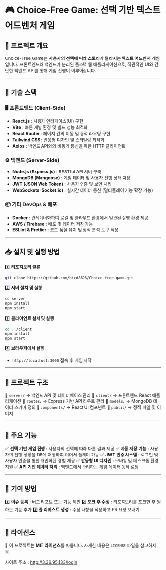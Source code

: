 # 🎮 Choice-Free Game: 선택 기반 텍스트 어드벤처 게임

## 📝 프로젝트 개요
Choice-Free Game은 **사용자의 선택에 따라 스토리가 달라지는 텍스트 어드벤처 게임**입니다.
프론트엔드와 백엔드가 분리된 풀스택 웹 애플리케이션으로, 직관적인 UI와 간단한 백엔드 API를 통해 게임 진행이 이루어집니다.

---

## 🔧 기술 스택

### **🖥️ 프론트엔드 (Client-Side)**
- **React.js** : 사용자 인터페이스(UI) 구현
- **Vite** : 빠른 개발 환경 및 빌드 성능 최적화
- **React Router** : 페이지 간의 이동 및 동적 라우팅 구현
- **Tailwind CSS** : 반응형 디자인 및 스타일링 최적화
- **Axios** : 백엔드 API와의 비동기 통신을 위한 HTTP 클라이언트

### **⚙️ 백엔드 (Server-Side)**
- **Node.js (Express.js)** : RESTful API 서버 구축
- **MongoDB (Mongoose)** : 게임 데이터 및 사용자 진행 상태 저장
- **JWT (JSON Web Token)** : 사용자 인증 및 보안 처리
- **WebSockets (Socket.io)** : 실시간 데이터 통신 (멀티플레이 기능 확장 가능)

### **📦 기타 DevOps & 배포**
- **Docker** : 컨테이너화하여 로컬 및 클라우드 환경에서 일관된 실행 환경 제공
- **AWS / Firebase** : 배포 및 데이터 저장 가능
- **ESLint & Prettier** : 코드 품질 유지 및 정적 분석 도구 적용

---

## 📥 설치 및 실행 방법

1️⃣ **리포지토리 클론**
```bash
git clone https://github.com/bird8696/Choice-free-game.git
```

2️⃣ **서버 설치 및 실행**
```bash
cd server
npm install
npm start
```

3️⃣ **클라이언트 설치 및 실행**
```bash
cd ../client
npm install
npm start
```

4️⃣ **브라우저에서 실행**
- `http://localhost:3000` 접속 후 게임 시작

---

## 📁 프로젝트 구조

📂 `server/` → 백엔드 API 및 데이터베이스 관리
📂 `client/` → 프론트엔드 React 애플리케이션
📂 `routes/` → Express 기반 API 라우트 관리
📂 `models/` → MongoDB 데이터 스키마 정의
📂 `components/` → React UI 컴포넌트
📂 `public/` → 정적 파일 및 이미지

---

## 🚀 주요 기능

✅ **선택 기반 게임 진행** : 사용자의 선택에 따라 다른 결과 제공
✅ **자동 저장 기능** : 사용자의 진행 상황을 DB에 저장하여 이어서 플레이 가능
✅ **JWT 인증 시스템** : 로그인 및 사용자 인증을 통한 개인화된 경험 제공
✅ **반응형 UI 디자인** : 모바일 및 데스크톱 환경 지원
✅ **API 기반 데이터 처리** : 백엔드에서 관리하는 게임 데이터 동적 로딩

---

## 🤝 기여 방법

1️⃣ **이슈 등록** : 버그 리포트 또는 기능 제안
2️⃣ **포크 후 수정** : 리포지토리를 포크한 후 원하는 기능 추가
3️⃣ **풀 리퀘스트 생성** : 수정 사항을 적용하고 PR 요청 보내기

---

## 📜 라이선스

📝 이 프로젝트는 **MIT 라이선스**를 따릅니다. 자세한 내용은 `LICENSE` 파일을 참고하세요.



사이트 주소 : http://3.36.95.133/login
